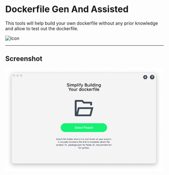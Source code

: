 # Dockerfile Gen And Assisted

This tools will help build your own dockerfile without any prior knowledge and allow to test out the dockerfile.

<img src="icon/icon.ico" alt="Icon" width="120px" height="120px" />

---

## Screenshot

<img src="readme/home.png" alt="home" width="500px" >
